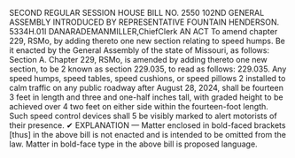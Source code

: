 SECOND REGULAR SESSION
HOUSE BILL NO. 2550
102ND GENERAL ASSEMBLY
INTRODUCED BY REPRESENTATIVE FOUNTAIN HENDERSON.
5334H.01I DANARADEMANMILLER,ChiefClerk
AN ACT
To amend chapter 229, RSMo, by adding thereto one new section relating to speed humps.
Be it enacted by the General Assembly of the state of Missouri, as follows:
Section A. Chapter 229, RSMo, is amended by adding thereto one new section, to be
2 known as section 229.035, to read as follows:
229.035. Any speed humps, speed tables, speed cushions, or speed pillows
2 installed to calm traffic on any public roadway after August 28, 2024, shall be fourteen
3 feet in length and three and one-half inches tall, with graded height to be achieved over
4 two feet on either side within the fourteen-foot length. Such speed control devices shall
5 be visibly marked to alert motorists of their presence.
✔
EXPLANATION — Matter enclosed in bold-faced brackets [thus] in the above bill is not enacted and is
intended to be omitted from the law. Matter in bold-face type in the above bill is proposed language.